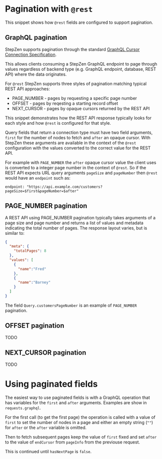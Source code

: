 # Pagination with `@rest`

This snippet shows how `@rest` fields are configured to support pagination.

## GraphQL pagination

StepZen supports pagination through the standard
[GraphQL Cursor Connection Specification](https://relay.dev/graphql/connections.htm).

This allows clients consuming a StepZen GraphQL endpoint to page through values
regardless of backend type (e.g. GraphQL endpoint, database, REST API) where the data originates.

For `@rest` StepZen supports three styles of pagination matching typical REST API approaches:

 - PAGE_NUMBER - pages by requesting a specific page number
 - OFFSET - pages by reqesting a starting record offset
 - NEXT_CURSOR - pages by opaque cursors returned by the REST API

This snippet demonstrates how the REST API response typically looks for each style
and how `@rest` is configured for that style.

Query fields that return a connection type must have two field arguments, `first` for
the number of nodes to fetch and `after` an opaque cursor. With StepZen these
arguments are available in the context of the `@rest` configuration with the values
converted to the correct value for the REST API.

For example with `PAGE_NUMBER` the `after` opaque cursor value the client uses
is converted to a integer page number in the context of `@rest`. So if the
REST API expects URL query arguments `pageSize` and `pageNumber` then `@rest` would have
an `endpoint` such as:
```
endpoint: "https://api.example.com/customers?pageSize=$first&pageNumber=$after"
```

## PAGE_NUMBER pagination

A REST API using PAGE_NUMBER pagination typically takes arguments of a page size and page number
and returns a list of values and metadata indicating the total number of pages. The response layout
varies, but is similar to:
```json
{
  "meta": {
    "totalPages": 8
  },
  "values": [
    {
      "name":"Fred"
    },
    {
      "name":"Barney"
    }
  ]
}
```

The field `Query.customersPageNumber` is an example of `PAGE_NUMBER` pagination.


## OFFSET pagination

TODO

## NEXT_CURSOR pagination

TODO

# Using paginated fields

The easiest way to use paginated fields is with a GraphQL operation
that has variables for the `first` and `after` arguments. Examples
are show in `requests.graphql`.

For the first call (to get the first page) the operation is called
with a value of `first` to set the number of nodes in a page
and either an empty string (`""`) for `after` or the `after` variable is omitted.

Then to fetch subsequent pages keep the value of `first` fixed and set
`after` to the value of `endCursor` from `pageInfo` from the previouse request.

This is continued until `hasNextPage` is `false`.

